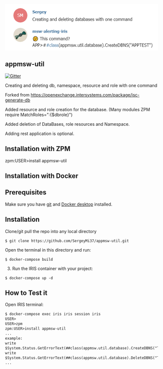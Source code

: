 ![](https://github.com/SergeyMi37/appmsw-util/blob/master/doc/appmsw-util-database.png)
## appmsw-util
[![Gitter](https://img.shields.io/badge/Available%20on-Intersystems%20Open%20Exchange-00b2a9.svg)](https://openexchange.intersystems.com/package/appmsw-telestat-1)

Creating and deleting db, namespace, resource and role with one command

Forked from https://openexchange.intersystems.com/package/isc-generate-db

Added resource and role creation for the database. (Many modules ZPM require MatchRoles=":{$dbrole}")

Added deletion of DataBases, role resources and Namespace.

Adding rest application is optional.

## Installation with ZPM

zpm:USER>install appmsw-util

## Installation with Docker

## Prerequisites
Make sure you have [git](https://git-scm.com/book/en/v2/Getting-Started-Installing-Git) and [Docker desktop](https://www.docker.com/products/docker-desktop) installed.

## Installation 
Clone/git pull the repo into any local directory

```
$ git clone https://github.com/SergeyMi37/appmsw-util.git
```

Open the terminal in this directory and run:

```
$ docker-compose build
```

3. Run the IRIS container with your project:

```
$ docker-compose up -d
```

## How to Test it
Open IRIS terminal:

```
$ docker-compose exec iris iris session iris
USER>
USER>zpm
zpm:USER>install appmsw-util
...
example:
write $System.Status.GetErrorText(##class(appmsw.util.database).CreateDBNS("TESTDB2"))
write $System.Status.GetErrorText(##class(appmsw.util.database).DeleteDBNS("TESTDB2"))
...
```




